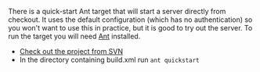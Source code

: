 There is a quick-start Ant target that will start a server directly from checkout. It uses the default configuration (which has no authentication) so you won't want to use this in practice, but it is good to try out the server. To run the target you will need [Ant](http://ant.apache.org/) installed.

  * [Check out the project from SVN](http://code.google.com/p/j2ssh-fork/source/checkout)
  * In the directory containing build.xml run `ant quickstart`